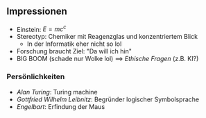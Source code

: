 ## Impressionen
- Einstein: $E = mc^c$
- Stereotyp: Chemiker mit Reagenzglas und konzentriertem Blick
	- In der Informatik eher nicht so lol
- Forschung braucht Ziel: "Da will ich hin"
- BIG BOOM (schade nur Wolke lol) ==> _Ethische Fragen_ (z.B. KI?)

### Persönlichkeiten
- *Alan Turing*: Turing machine
- _Gottfried Wilhelm Leibnitz_: Begründer logischer Symbolsprache
- _Engelbart_: Erfindung der Maus
